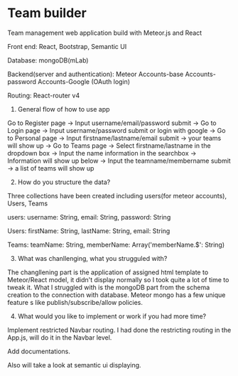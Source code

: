# Team builder
Team management web application build with Meteor.js and React

Front end: React, Bootstrap, Semantic UI

Database: mongoDB(mLab)

Backend(server and authentication): Meteor Accounts-base Accounts-password Accounts-Google
(OAuth login)

Routing: React-router v4

1. General flow of how to use app

Go to Register page -> Input username/email/password submit -> Go to Login page -> Input username/password submit or login with google -> Go to Personal page -> Input firstname/lastname/email submit -> your teams will show up -> Go to Teams page -> Select firstname/lastname in the dropdown box -> Input the name information in the searchbox -> Information will show up below -> Input the teamname/membername submit -> a list of teams will show up

2. How do you structure the data?

Three collections have been created including users(for meteor accounts), Users, Teams

users: username: String, email: String, password: String

Users: firstName: String, lastName: String, email: String

Teams: teamName: String, memberName: Array('memberName.$': String)

3. What was chanllenging, what you strugguled with?

The changllening part is the application of assigned html template to Meteor/React model, it didn't display normally so I took quite a lot of time to tweak it. What I struggled with is the mongoDB part from the schema creation to the connection with database. Meteor mongo has a few unique feature s like publish/subscribe/allow policies.

4. What would you like to implement or work if you had more time?

Implement restricted Navbar routing. I had done the restricting routing in the App.js, will do it in the Navbar level.

Add documentations.

Also will take a look at semantic ui displaying.
